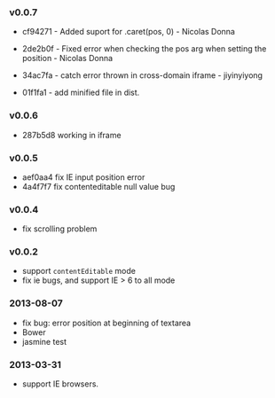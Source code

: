 ### v0.0.7

* cf94271 - Added suport for .caret(pos, 0) - Nicolas Donna
* 2de2b0f - Fixed error when checking the pos arg when setting the position - Nicolas Donna
* 34ac7fa - catch error thrown in cross-domain iframe - jiyinyiyong

* 01f1fa1 - add minified file in dist.

### v0.0.6

* 287b5d8 working in iframe

### v0.0.5

* aef0aa4 fix IE input position error
* 4a4f7f7 fix contenteditable null value bug

### v0.0.4

* fix scrolling problem

### v0.0.2

* support `contentEditable` mode
* fix ie bugs, and support IE > 6 to all mode

### 2013-08-07

* fix bug: error position at beginning of textarea
* Bower
* jasmine test

### 2013-03-31

* support IE browsers.
